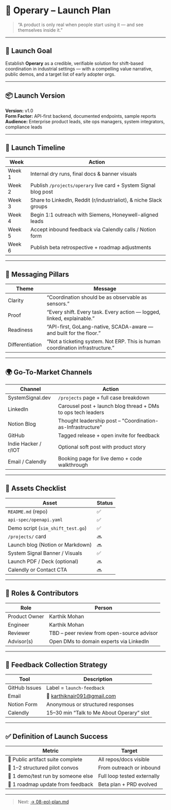 # 🚀 Operary – Launch Plan

> “A product is only real when people start using it — and see themselves inside it.”

---

## 🎯 Launch Goal

Establish **Operary** as a credible, verifiable solution for shift-based coordination in industrial settings — with a compelling value narrative, public demos, and a target list of early adopter orgs.

---

## 📦 Launch Version

**Version:** v1.0  
**Form Factor:** API-first backend, documented endpoints, sample reports  
**Audience:** Enterprise product leads, site ops managers, system integrators, compliance leads

---

## 📅 Launch Timeline

| Week | Action |
|------|--------|
| Week 1 | Internal dry runs, final docs & banner visuals  
| Week 2 | Publish `/projects/operary` live card + System Signal blog post  
| Week 3 | Share to LinkedIn, Reddit (r/industrialiot), & niche Slack groups  
| Week 4 | Begin 1:1 outreach with Siemens, Honeywell-aligned leads  
| Week 5 | Accept inbound feedback via Calendly calls / Notion form  
| Week 6 | Publish beta retrospective + roadmap adjustments

---

## 📣 Messaging Pillars

| Theme | Message |
|-------|---------|
| Clarity | “Coordination should be as observable as sensors.”  
| Proof | “Every shift. Every task. Every action — logged, linked, explainable.”  
| Readiness | “API-first, GoLang-native, SCADA-aware — and built for the floor.”  
| Differentiation | “Not a ticketing system. Not ERP. This is human coordination infrastructure.”

---

## 🌍 Go-To-Market Channels

| Channel | Action |
|---------|--------|
| SystemSignal.dev | `/projects` page + full case breakdown  
| LinkedIn | Carousel post + launch blog thread + DMs to ops tech leaders  
| Notion Blog | Thought leadership post – "Coordination-as-Infrastructure"  
| GitHub | Tagged release + open invite for feedback  
| Indie Hacker / r/IOT | Optional soft post with product story  
| Email / Calendly | Booking page for live demo + code walkthrough

---

## 🔧 Assets Checklist

| Asset | Status |
|-------|--------|
| `README.md` (repo) | ✅  
| `api-spec/openapi.yaml` | ✅  
| Demo script (`sim_shift_test.go`) | ✅  
| `/projects/` card | 🔜  
| Launch blog (Notion or Markdown) | 🔜  
| System Signal Banner / Visuals | ✅  
| Launch PDF / Deck (optional) | 🔜  
| Calendly or Contact CTA | 🔜

---

## 👥 Roles & Contributors

| Role | Person |
|------|--------|
| Product Owner | Karthik Mohan  
| Engineer | Karthik Mohan  
| Reviewer | TBD – peer review from open-source advisor  
| Advisor(s) | Open DMs to domain experts via LinkedIn  

---

## 🔁 Feedback Collection Strategy

| Tool | Description |
|------|-------------|
| GitHub Issues | Label = `launch-feedback`  
| Email | 📩 karthiknair091@gmail.com  
| Notion Form | Anonymous or structured responses  
| Calendly | 15–30 min “Talk to Me About Operary” slot

---

## ✅ Definition of Launch Success

| Metric | Target |
|--------|--------|
| 🚀 Public artifact suite complete | All repos/docs visible  
| 🧠 1–2 structured pilot convos | From outreach or inbound  
| 🧪 1 demo/test run by someone else | Full loop tested externally  
| 🔁 1 roadmap update from feedback | Beta plan + PRD evolved

---

> Next:
> [→ 08-eol-plan.md](./08-eol-plan.md)
